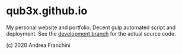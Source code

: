 qub3x.github.io
===============

My personal website and portfolio.
Decent gulp automated script and deployment.
See the [development branch](https://github.com/QUB3X/qub3x.github.io/) for the actual source code.

(c) 2020 Andrea Franchini

